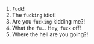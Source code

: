1. `Fuck`!
2. The `fucking` idiot!
3. Are you `fucking` kidding me?!
4. What the `fu`... Hey, `fuck` off!
5. Where the hell are you going?!